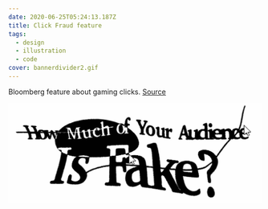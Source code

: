 ```yaml
---
date: 2020-06-25T05:24:13.187Z
title: Click Fraud feature
tags:
  - design
  - illustration
  - code
cover: bannerdivider2.gif
---
```

Bloomberg feature about gaming clicks.  [Source](https://www.bloomberg.com/features/2015-click-fraud/)

![click farms](click_farms.gif)